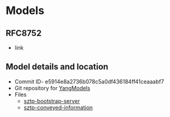 # Models

## RFC8752

- link

## Model details and location

- Commit ID- e5914e8a2736b078c5a0df436184ff41ceaaabf7
- Git repository for [YangModels](https://github.com/YangModels/yang)
- Files
  - [sztp-bootstrap-server](https://github.com/YangModels/yang/blob/master/standard/ietf/RFC/ietf-sztp-bootstrap-server%402019-04-30.yang)
  - [sztp-conveyed-information](https://github.com/YangModels/yang/blob/master/standard/ietf/RFC/ietf-sztp-conveyed-info%402019-04-30.yang)
